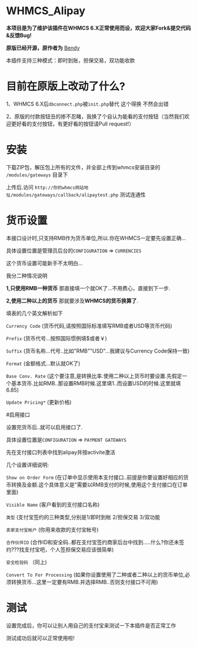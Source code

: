 # WHMCS_Alipay
**本项目是为了维护该插件在WHMCS 6.X正常使用而设，欢迎大家Fork&提交代码&反馈Bug!**

**原版已经开源，原作者为** [Bendy](mailto:67052@qq.com)  

本插件支持三种模式：即时到账，担保交易，双功能收款

# 目前在原版上改动了什么?

1、WHMCS 6.X后`dbconnect.php`被`init.php`替代 这个得换 不然会出错

2、原版的付款按钮丑的掺不忍睹，我换了个自认为能看的支付按钮（当然我们欢迎更好看的支付按钮，有更好看的按钮请Pull request!）


# 安装
下载ZIP包，解压包上所有的文件，并全部上传到whmcs安装目录的 `/modules/gateways` 目录下

上传后.访问 `http://你的whmcs网站地址/modules/gateways/callback/alipaytest.php` 测试连通性

# 货币设置
本接口设计时,只支持RMB作为货币单位,所以.你在WHMCS一定要先设置正确...

具体设置位置是管理员后台的`CONFIGURATION` =>  `CURRENCIES`

这个货币设置可能新手不太明白...

我分二种情况说明

**1,只使用RMB一种货币**  那直接填一个就OK了...不用费心，直接到下一步.

**2,使用二种以上的货币** 那就要涉及**WHMCS的货币换算了**.

填表的几个英文解析如下

`Currency Code` (货币代码,请按照国际标准填写RMB或者USD等货币代码)

`Prefix`	      (货币代号...按照国际惯例填$或者￥)

`Suffix`	      (货币名称...代号..比如"RMB""USD"...我建议与Currency Code保持一致)

`Format`	      (金额格式...默认就OK了)

`Base Conv. Rate`	 (这个要注意,是转换比率.使用二种以上货币时要设置.先假定一个基本货币.比如RMB..那设置RMB时候.这里填1..而设置USD的时候.这里就填6.85)

`Update Pricing*`  (更新价格)


#启用接口

设置完货币后..就可以启用接口了.

具体设置位置是`CONFIGURATION` => `PAYMENT GATEWAYS`

先在支付接口列表中找到alipay并按activite激活

几个设置详细说明:

`Show on Order Form`	 (在订单中显示使用本支付接口..前提是你要设置好相应的货币转换及金额.这个具体意义是"需要以RMB支付的时候,使用这个支付接口在订单里面)

`Visible Name`	      (客户看到的支付接口名称)

`类型`                (支付宝签约的三种类型,分别是1/即时到帐  2/担保交易   3/双功能

`卖家支付宝帐户`	    (你用来收款的支付宝帐号)

`合作伙伴ID`	        (合作ID和安全码..都在支付宝签约商家后台中找到.....什么?你还未签约???找支付宝吧，个人签担保交易应该很简单)

`安全检验码`	        （同上)

`Convert To For Processing`	  (如果你设置使用了二种或者二种以上的货币单位,必须转换货币...这里一定要有RMB.并选择RMB..否则支付接口不可用)

# 测试

设置完成后，你可以让别人用自己的支付宝来测试一下本插件是否正常工作

测试成功后就可以正常使用啦!
